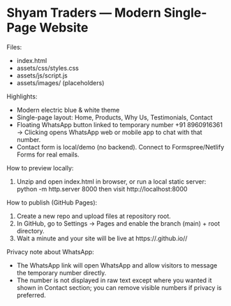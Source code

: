 
Shyam Traders — Modern Single-Page Website
==========================================

Files:
- index.html
- assets/css/styles.css
- assets/js/script.js
- assets/images/ (placeholders)

Highlights:
- Modern electric blue & white theme
- Single-page layout: Home, Products, Why Us, Testimonials, Contact
- Floating WhatsApp button linked to temporary number +91 8960916361
  -> Clicking opens WhatsApp web or mobile app to chat with that number.
- Contact form is local/demo (no backend). Connect to Formspree/Netlify Forms for real emails.

How to preview locally:
1. Unzip and open index.html in browser, or run a local static server:
   python -m http.server 8000
   then visit http://localhost:8000

How to publish (GitHub Pages):
1. Create a new repo and upload files at repository root.
2. In GitHub, go to Settings -> Pages and enable the branch (main) + root directory.
3. Wait a minute and your site will be live at https://<username>.github.io/<repo>/

Privacy note about WhatsApp:
- The WhatsApp link will open WhatsApp and allow visitors to message the temporary number directly.
- The number is not displayed in raw text except where you wanted it shown in Contact section; you can remove visible numbers if privacy is preferred.
